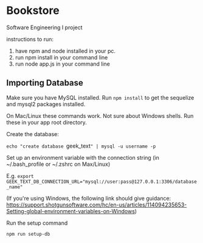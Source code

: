# Bookstore
Software Engineering I project

instructions to run:
1. have npm and node installed in your pc.
2. run npm install in your command line
3. run node app.js in your command line

## Importing Database

Make sure you have MySQL installed. Run `npm install` to get the sequelize and mysql2 packages installed.

On Mac/Linux these commands work. Not sure about Windows shells. Run these in your app root directory.

Create the database:

`echo "create database `geek_text`" | mysql -u username -p`

Set up an environment variable with the connection string (in ~/.bash_profile or ~/.zshrc on Max/Linux)

E.g. `export GEEK_TEXT_DB_CONNECTION_URL="mysql://user:pass@127.0.0.1:3306/database_name"`

(If you're using Windows, the following link should give guidance: https://support.shotgunsoftware.com/hc/en-us/articles/114094235653-Setting-global-environment-variables-on-Windows)

Run the setup command

`npm run setup-db`